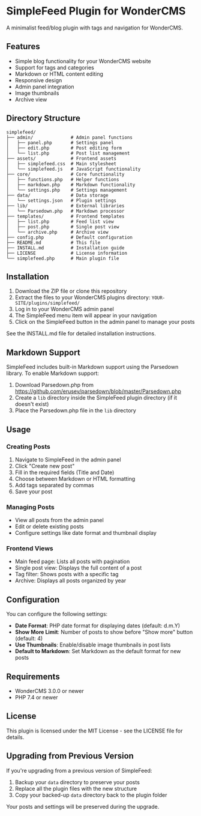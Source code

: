 # SimpleFeed Plugin for WonderCMS

A minimalist feed/blog plugin with tags and navigation for WonderCMS.

## Features

- Simple blog functionality for your WonderCMS website
- Support for tags and categories
- Markdown or HTML content editing
- Responsive design
- Admin panel integration
- Image thumbnails
- Archive view

## Directory Structure

```
simplefeed/
├── admin/              # Admin panel functions
│   ├── panel.php       # Settings panel
│   ├── edit.php        # Post editing form
│   └── list.php        # Post list management
├── assets/             # Frontend assets
│   ├── simplefeed.css  # Main stylesheet
│   └── simplefeed.js   # JavaScript functionality
├── core/               # Core functionality
│   ├── functions.php   # Helper functions
│   ├── markdown.php    # Markdown functionality
│   └── settings.php    # Settings management
├── data/               # Data storage
│   └── settings.json   # Plugin settings
├── lib/                # External libraries
│   └── Parsedown.php   # Markdown processor
├── templates/          # Frontend templates
│   ├── list.php        # Feed list view
│   ├── post.php        # Single post view
│   └── archive.php     # Archive view
├── config.php          # Default configuration 
├── README.md           # This file
├── INSTALL.md          # Installation guide
├── LICENSE             # License information
└── simplefeed.php      # Main plugin file
```

## Installation

1. Download the ZIP file or clone this repository
2. Extract the files to your WonderCMS plugins directory: `YOUR-SITE/plugins/simplefeed/`
3. Log in to your WonderCMS admin panel
4. The SimpleFeed menu item will appear in your navigation
5. Click on the SimpleFeed button in the admin panel to manage your posts

See the INSTALL.md file for detailed installation instructions.

## Markdown Support

SimpleFeed includes built-in Markdown support using the Parsedown library. To enable Markdown support:

1. Download Parsedown.php from https://github.com/erusev/parsedown/blob/master/Parsedown.php
2. Create a `lib` directory inside the SimpleFeed plugin directory (if it doesn't exist)
3. Place the Parsedown.php file in the `lib` directory

## Usage

### Creating Posts

1. Navigate to SimpleFeed in the admin panel
2. Click "Create new post"
3. Fill in the required fields (Title and Date)
4. Choose between Markdown or HTML formatting
5. Add tags separated by commas
6. Save your post

### Managing Posts

- View all posts from the admin panel
- Edit or delete existing posts
- Configure settings like date format and thumbnail display

### Frontend Views

- Main feed page: Lists all posts with pagination
- Single post view: Displays the full content of a post
- Tag filter: Shows posts with a specific tag
- Archive: Displays all posts organized by year

## Configuration

You can configure the following settings:

- **Date Format**: PHP date format for displaying dates (default: d.m.Y)
- **Show More Limit**: Number of posts to show before "Show more" button (default: 4)
- **Use Thumbnails**: Enable/disable image thumbnails in post lists
- **Default to Markdown**: Set Markdown as the default format for new posts

## Requirements

- WonderCMS 3.0.0 or newer
- PHP 7.4 or newer

## License

This plugin is licensed under the MIT License - see the LICENSE file for details.

## Upgrading from Previous Version

If you're upgrading from a previous version of SimpleFeed:

1. Backup your `data` directory to preserve your posts
2. Replace all the plugin files with the new structure
3. Copy your backed-up `data` directory back to the plugin folder

Your posts and settings will be preserved during the upgrade.
